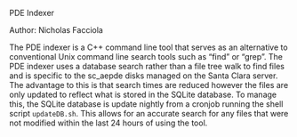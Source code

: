 PDE Indexer

Author: Nicholas Facciola

The PDE indexer is a C++ command line tool that serves as an alternative to conventional Unix command line search tools such as “find” or “grep”. The PDE indexer uses a database search rather than a file tree walk to find files and is specific to the sc_aepde disks managed on the Santa Clara server. The advantage to this is that search times are reduced however the files are only updated to reflect what is stored in the SQLite database. To manage this, the SQLite database is update nightly from a cronjob running the shell script `updateDB.sh`. This allows for an accurate search for any files that were not modified within the last 24 hours of using the tool.
